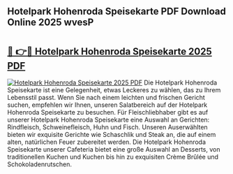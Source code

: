 ## Hotelpark Hohenroda Speisekarte PDF Download Online 2025 wvesP

# <h2><a href="http://gce23a.nevu.top/?p=Hotelpark+Hohenroda+Speisekarte">🔗 👉🔴 Hotelpark Hohenroda Speisekarte 2025 PDF</a></h2>

[![Hotelpark Hohenroda Speisekarte 2025 PDF](https://i.imgur.com/dBaPXMq.png)](http://gce23a.nevu.top/?p=Hotelpark+Hohenroda+Speisekarte)
Die Hotelpark Hohenroda Speisekarte ist eine Gelegenheit, etwas Leckeres zu wählen, das zu Ihrem Lebensstil passt. Wenn Sie nach einem leichten und frischen Gericht suchen, empfehlen wir Ihnen, unseren Salatbereich auf der Hotelpark Hohenroda Speisekarte zu besuchen. Für Fleischliebhaber gibt es auf unserer Hotelpark Hohenroda Speisekarte eine Auswahl an Gerichten: Rindfleisch, Schweinefleisch, Huhn und Fisch. Unseren Auserwählten bieten wir exquisite Gerichte wie Schaschlik und Steak an, die auf einem alten, natürlichen Feuer zubereitet werden. Die Hotelpark Hohenroda Speisekarte unserer Cafeteria bietet eine große Auswahl an Desserts, von traditionellen Kuchen und Kuchen bis hin zu exquisiten Crème Brûlée und Schokoladenrutschen.
